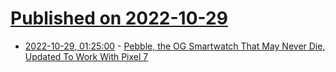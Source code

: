 # [Published on 2022-10-29](index.md)

* [2022-10-29, 01:25:00](https://hardware.slashdot.org/story/22/10/28/2130205/pebble-the-og-smartwatch-that-may-never-die-updated-to-work-with-pixel-7?utm_source=rss1.0mainlinkanon&utm_medium=feed) - [Pebble, the OG Smartwatch That May Never Die, Updated To Work With Pixel 7](https://hardware.slashdot.org/story/22/10/28/2130205/pebble-the-og-smartwatch-that-may-never-die-updated-to-work-with-pixel-7?utm_source=rss1.0mainlinkanon&utm_medium=feed)
